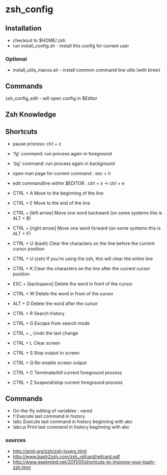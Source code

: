 # zsh_config
## Installation
* checkout to $HOME/.zsh
* run install_config.sh - install this config for current user

### Optional
* install_utils_macos.sh  - install common command line utils (with brew)

## Commands
zsh_config_edit - will open config in $Editor


## Zsh Knowledge

## Shortcuts
* pause process: ctrl + z
 * 'fg' command: run process again in foreground
 * 'bg' command: run process again in background
* open man page for current command : esc + h
* edit commandline within $EDITOR : ctrl + x  -> ctrl + e

* CTRL + A	Move to the beginning of the line
* CTRL + E	Move to the end of the line
* CTRL + [left arrow]	Move one word backward (on some systems this is ALT + B)
* CTRL + [right arrow]	Move one word forward (on some systems this is ALT + F)
* CTRL + U (bash)	Clear the characters on the line before the current cursor position
* CTRL + U (zsh)	If you're using the zsh, this will clear the entire line
* CTRL + K	Clear the characters on the line after the current cursor position
* ESC + [backspace]	Delete the word in front of the cursor
* CTRL + W	Delete the word in front of the cursor
* ALT + D	Delete the word after the cursor
* CTRL + R	Search history
* CTRL + G	Escape from search mode
* CTRL + _	Undo the last change
* CTRL + L	Clear screen
* CTRL + S	Stop output to screen
* CTRL + Q	Re-enable screen output
* CTRL + C	Terminate/kill current foreground process
* CTRL + Z	Suspend/stop current foreground process

## Commands
* On-the-fly editing of variables : vared <VARIABLE>
* !!	Execute last command in history
* !abc	Execute last command in history beginning with abc
* !abc:p	Print last command in history beginning with abc

### sources
* http://grml.org/zsh/zsh-lovers.html
* http://www.bash2zsh.com/zsh_refcard/refcard.pdf
* http://www.geekmind.net/2011/01/shortcuts-to-improve-your-bash-zsh.html
